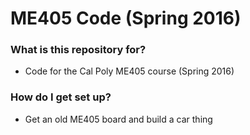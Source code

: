 # ME405 Code (Spring 2016) #

### What is this repository for? ###

* Code for the Cal Poly ME405 course (Spring 2016)

### How do I get set up? ###

* Get an old ME405 board and build a car thing
